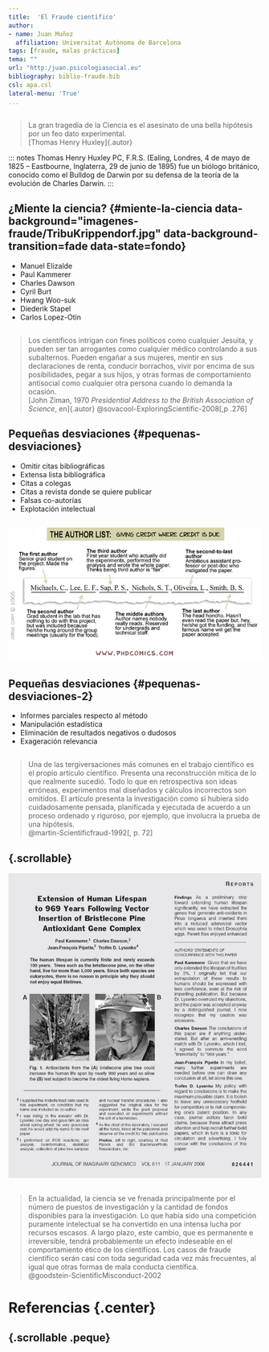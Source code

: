 ```yaml
---
title:  'El Fraude científico'
author:
- name: Juan Muñoz
  affiliation: Universitat Autònoma de Barcelona
tags: [fraude, malas prácticas]
tema: ""
url: "http:/juan.psicologiasocial.eu"
bibliography: biblio-fraude.bib
csl: apa.csl
lateral-menu: 'True'
...
```


##

>La gran tragedia de la Ciencia es el asesinato de una bella hipótesis por un feo dato experimental.\
[Thomas Henry Huxley]{.autor}

::: notes
Thomas Henry Huxley PC, F.R.S. (Ealing, Londres, 4 de mayo de 1825 – Eastbourne, Inglaterra, 29 de junio de 1895) fue un biólogo británico, conocido como el Bulldog de Darwin por su defensa de la teoría de la evolución de Charles Darwin.
:::

## ¿Miente la ciencia? {#miente-la-ciencia data-background="imagenes-fraude/TribuKrippendorf.jpg" data-background-transition=fade data-state=fondo}

- Manuel Elizalde
- Paul Kammerer
- Charles Dawson
- Cyril Burt
- Hwang Woo-suk
- Diederik Stapel
- Carlos Lopez-Otín

##

>Los científicos  intrigan con fines políticos como cualquier Jesuita, y pueden ser tan arrogantes como cualquier médico controlando a sus subalternos. Pueden engañar a sus mujeres, mentir en sus declaraciones de renta, conducir borrachos, vivir por encima de sus posibilidades, pegar a sus hijos, y otras formas de comportamiento antisocial como cualquier otra persona cuando lo demanda la ocasión.\
[John Ziman, 1970 _Presidential Address to the British Association of Science_, en]{.autor} @sovacool-ExploringScientific-2008[,p .276]

<!-- >Scientists will intrigue for political ends like any Jesuit, and can be as lordly as any consultant physician in the control of their juniors. They can deceive their wives, fiddle their tax returns, drive drunkenly, live beyond their means, feed parking meters, beat their children, and other wise behave as antisocially as anyone else when the occasion demands.\
[John Ziman, 1970 Presidential Address to the British Association of Science]{.autor} -->

## Pequeñas desviaciones {#pequenas-desviaciones}

- Omitir citas bibliográficas
- Extensa lista bibliográfica
- Citas a colegas
- Citas a revista donde se quiere publicar
- Falsas co-autorías
- Explotación intelectual

##

![PHD Comics, The author list](imagenes-fraude/TheAuthorList.png)

<!-- http://phdcomics.com/comics/archive.php?comicid=562 -->
<!-- Honcho= jefe, mandamás -->

## Pequeñas desviaciones {#pequenas-desviaciones-2}

- Informes parciales respecto al método
- Manipulación estadística
- Eliminación de resultados negativos o dudosos
- Exageración relevancia

##

>Una de las tergiversaciones más comunes en el trabajo científico es el propio artículo científico. Presenta una reconstrucción mítica de lo que realmente sucedió. Todo lo que en retrospectiva son ideas erróneas, experimentos mal diseñados y cálculos incorrectos son omitidos. El artículo presenta la investigación como si hubiera sido cuidadosamente pensada, planificada y ejecutada de acuerdo a un proceso ordenado y riguroso, por ejemplo, que involucra la prueba de una hipótesis.\
@martin-Scientificfraud-1992[, p. 72]

<!-- Traducción realizada con el traductor www.DeepL.com/Translator
>One of the most common misrepresentations in scientific work is the scientific paper itself. It presents a mythical reconstruction of what actually happened. All of what are in retrospect mistaken ideas, badly designed experiments and incorrect calculations are omitted. The paper presents the research as if it had been carefully thought out, planned and executed according to a neat, rigorous process, for example involving testing of a hypothesis.\
@martin-Scientificfraud-1992[, p. 72]
 -->

## {.scrollable}

![Nick Wade, New York Times, january 16, 2006](imagenes-fraude/JournalOfImaginaryGenomics.jpg)

<!-- Nick Wade, New York Times, january 16, 2006
https://archive.nytimes.com/www.nytimes.com/imagepages/2006/01/16/science/20060117_FRAD_GRAPHIC.html -->

##

>En la actualidad, la ciencia se ve frenada principalmente por el número de puestos de investigación y la cantidad de fondos disponibles para la investigación. Lo que había sido una competición puramente intelectual se ha convertido en una intensa lucha por recursos escasos. A largo plazo, este cambio, que es permanente e irreversible, tendrá probablemente un efecto indeseable en el comportamiento ético de los científicos. Los casos de fraude científico serán casi con toda seguridad cada vez más frecuentes, al igual que otras formas de mala conducta científica.\
@goodstein-ScientificMisconduct-2002

<!-- >Science is now held back mainly by the number of research posts and the amount of research funds available. What had been a purely intellectual competition has become an intense struggle for scarce resources. In the long run, this change, which is permanent and irreversible, will probably have an undesirable effect on ethical behavior among scientists. Instances of scientific fraud will almost surely become more common, as will other forms of scientific misbehavior.\
@goodstein-ScientificMisconduct-2002 -->

# Referencias {.center}

## {.scrollable .peque}
